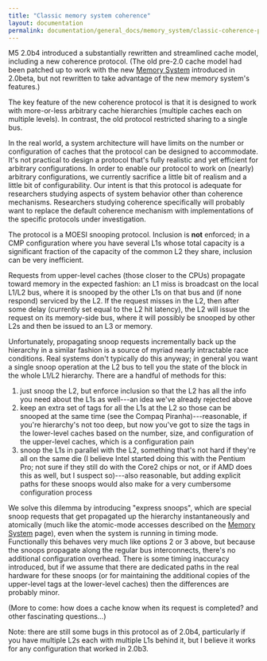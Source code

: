 ```yaml
---
title: "Classic memory system coherence"
layout: documentation
permalink: documentation/general_docs/memory_system/classic-coherence-protocol
---
```


M5 2.0b4 introduced a substantially rewritten and streamlined cache
model, including a new coherence protocol. (The old pre-2.0 cache model
had been patched up to work with the new [Memory
System](/documentation/general_docs/memory_system/) introduced in 2.0beta, but not
rewritten to take advantage of the new memory system's features.)

The key feature of the new coherence protocol is that it is designed to
work with more-or-less arbitrary cache hierarchies (multiple caches each
on multiple levels). In contrast, the old protocol restricted sharing to
a single bus.

In the real world, a system architecture will have limits on the number
or configuration of caches that the protocol can be designed to
accommodate. It's not practical to design a protocol that's fully
realistic and yet efficient for arbitrary configurations. In order to
enable our protocol to work on (nearly) arbitrary configurations, we
currently sacrifice a little bit of realism and a little bit of
configurability. Our intent is that this protocol is adequate for
researchers studying aspects of system behavior other than coherence
mechanisms. Researchers studying coherence specifically will probably
want to replace the default coherence mechanism with implementations of
the specific protocols under investigation.

The protocol is a MOESI snooping protocol. Inclusion is **not**
enforced; in a CMP configuration where you have several L1s whose total
capacity is a significant fraction of the capacity of the common L2 they
share, inclusion can be very inefficient.

Requests from upper-level caches (those closer to the CPUs) propagate
toward memory in the expected fashion: an L1 miss is broadcast on the
local L1/L2 bus, where it is snooped by the other L1s on that bus and
(if none respond) serviced by the L2. If the request misses in the L2,
then after some delay (currently set equal to the L2 hit latency), the
L2 will issue the request on its memory-side bus, where it will possibly
be snooped by other L2s and then be issued to an L3 or memory.

Unfortunately, propagating snoop requests incrementally back up the
hierarchy in a similar fashion is a source of myriad nearly intractable
race conditions. Real systems don't typically do this anyway; in general
you want a single snoop operation at the L2 bus to tell you the state of
the block in the whole L1/L2 hierarchy. There are a handful of methods
for this:

1.  just snoop the L2, but enforce inclusion so that the L2 has all the
    info you need about the L1s as well---an idea we've already rejected
    above
2.  keep an extra set of tags for all the L1s at the L2 so those can be
    snooped at the same time (see the Compaq Piranha)---reasonable, if
    you're hierarchy's not too deep, but now you've got to size the tags
    in the lower-level caches based on the number, size, and
    configuration of the upper-level caches, which is a configuration
    pain
3.  snoop the L1s in parallel with the L2, something that's not hard if
    they're all on the same die (I believe Intel started doing this with
    the Pentium Pro; not sure if they still do with the Core2 chips or
    not, or if AMD does this as well, but I suspect so)---also
    reasonable, but adding explicit paths for these snoops would also
    make for a very cumbersome configuration process

We solve this dilemma by introducing "express snoops", which are special
snoop requests that get propagated up the hierarchy instantaneously and
atomically (much like the atomic-mode accesses described on the [Memory
System](/documentation/general_docs/memory_system) page), even when the system is running
in timing mode. Functionally this behaves very much like options 2 or 3
above, but because the snoops propagate along the regular bus
interconnects, there's no additional configuration overhead. There is
some timing inaccuracy introduced, but if we assume that there are
dedicated paths in the real hardware for these snoops (or for
maintaining the additional copies of the upper-level tags at the
lower-level caches) then the differences are probably minor.

(More to come: how does a cache know when its request is completed? and
other fascinating questions...)

Note: there are still some bugs in this protocol as of 2.0b4,
particularly if you have multiple L2s each with multiple L1s behind it,
but I believe it works for any configuration that worked in 2.0b3.

